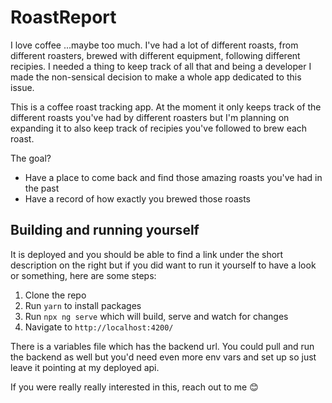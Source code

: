 # RoastReport

I love coffee ...maybe too much. I've had a lot of different roasts, from different roasters, brewed with different equipment, following different recipies. I needed a thing to keep track of all that and being a developer I made the non-sensical decision to make a whole app dedicated to this issue.

This is a coffee roast tracking app. At the moment it only keeps track of the different roasts you've had by different roasters but I'm planning on expanding it to also keep track of recipies you've followed to brew each roast.

The goal?
- Have a place to come back and find those amazing roasts you've had in the past
- Have a record of how exactly you brewed those roasts

## Building and running yourself

It is deployed and you should be able to find a link under the short description on the right but if you did want to run it yourself to have a look or something, here are some steps:

1. Clone the repo
2. Run `yarn` to install packages
3. Run `npx ng serve` which will build, serve and watch for changes
4. Navigate to `http://localhost:4200/`

There is a variables file which has the backend url. You could pull and run the backend as well but you'd need even more env vars and set up so just leave it pointing at my deployed api.

If you were really really interested in this, reach out to me 😊
